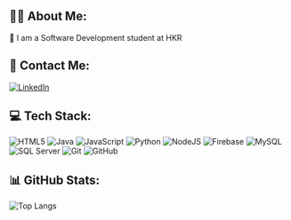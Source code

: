 ## 👨‍💻 About Me:
📘 I am a Software Development student at HKR

## 📧 Contact Me:
[![LinkedIn](https://img.shields.io/badge/LinkedIn-blue?logo=linkedin&style=for-the-badge)](https://www.linkedin.com/in/JacobHellgren)

## 💻 Tech Stack:
![HTML5](https://img.shields.io/badge/html5-E34F26?style=for-the-badge&logo=html5&logoColor=white)
![Java](https://img.shields.io/badge/java-ED8B00?style=for-the-badge&logo=java&logoColor=white)
![JavaScript](https://img.shields.io/badge/javascript-F7DF1E?style=for-the-badge&logo=javascript&logoColor=black)
![Python](https://img.shields.io/badge/python-3670A0?style=for-the-badge&logo=python&logoColor=ffdd54)
![NodeJS](https://img.shields.io/badge/node.js-339933?style=for-the-badge&logo=nodedotjs&logoColor=white)
![Firebase](https://img.shields.io/badge/firebase-ffca28?style=for-the-badge&logo=firebase&logoColor=black)
![MySQL](https://img.shields.io/badge/mysql-00758F?style=for-the-badge&logo=mysql&logoColor=white)
![SQL Server](https://img.shields.io/badge/microsoft%20sql%20server-CC2927?style=for-the-badge&logo=microsoft%20sql%20server&logoColor=white)
![Git](https://img.shields.io/badge/git-F05032?style=for-the-badge&logo=git&logoColor=white)
![GitHub](https://img.shields.io/badge/github-100000?style=for-the-badge&logo=github&logoColor=white)

## 📊 GitHub Stats:
![Top Langs](https://github-readme-stats.vercel.app/api/top-langs/?username=**Jagge1**&layout=compact&langs_count=10&theme=dark)
